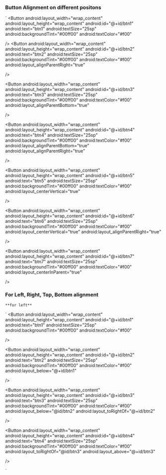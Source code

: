 
### Button Alignment on different positons

`
<Button
        android:layout_width="wrap_content"
        android:layout_height="wrap_content"
        android:id="@+id/btn1"
        android:text="btn1"
        android:textSize="25sp"
        android:backgroundTint="#00ff00"
        android:textColor="#f00"

/>
<Button
    android:layout_width="wrap_content"
    android:layout_height="wrap_content"
    android:id="@+id/btn2"
    android:text="btn2"
    android:textSize="25sp"
    android:backgroundTint="#00ff00"
    android:textColor="#f00"
    android:layout_alignParentRight="true"

/>

<Button
    android:layout_width="wrap_content"
    android:layout_height="wrap_content"
    android:id="@+id/btn3"
    android:text="btn3"
    android:textSize="25sp"
    android:backgroundTint="#00ff00"
    android:textColor="#f00"
    android:layout_alignParentBottom="true"

/>

<Button
    android:layout_width="wrap_content"
    android:layout_height="wrap_content"
    android:id="@+id/btn4"
    android:text="btn4"
    android:textSize="25sp"
    android:backgroundTint="#00ff00"
    android:textColor="#f00"
    android:layout_alignParentBottom="true"
    android:layout_alignParentRight="true"

/>

<Button
    android:layout_width="wrap_content"
    android:layout_height="wrap_content"
    android:id="@+id/btn5"
    android:text="btn5"
    android:textSize="25sp"
    android:backgroundTint="#00ff00"
    android:textColor="#f00"
    android:layout_centerVertical="true"

/>

<Button
    android:layout_width="wrap_content"
    android:layout_height="wrap_content"
    android:id="@+id/btn6"
    android:text="btn6"
    android:textSize="25sp"
    android:backgroundTint="#00ff00"
    android:textColor="#f00"
    android:layout_centerVertical="true"
    android:layout_alignParentRight="true"

/>

<Button
    android:layout_width="wrap_content"
    android:layout_height="wrap_content"
    android:id="@+id/btn7"
    android:text="btn7"
    android:textSize="25sp"
    android:backgroundTint="#00ff00"
    android:textColor="#f00"
    android:layout_centerInParent="true"

/>

### For Left, Right, Top, Bottom alignment

    **for left**
    
`
<Button
    android:layout_width="wrap_content"
    android:layout_height="wrap_content"
    android:id="@+id/btn1"
    android:text="btn1"
    android:textSize="25sp"
    android:backgroundTint="#00ff00"
    android:textColor="#f00"

/>

<Button
    android:layout_width="wrap_content"
    android:layout_height="wrap_content"
    android:id="@+id/btn2"
    android:text="btn2"
    android:textSize="25sp"
    android:backgroundTint="#00ff00"
    android:textColor="#f00"
    android:layout_below="@+id/btn1"

/>

<Button
    android:layout_width="wrap_content"
    android:layout_height="wrap_content"
    android:id="@+id/btn3"
    android:text="btn3"
    android:textSize="25sp"
    android:backgroundTint="#00ff00"
    android:textColor="#f00"
    android:layout_below="@id/btn2"
    android:layout_toRightOf="@+id/btn2"

/>

<Button
    android:layout_width="wrap_content"
    android:layout_height="wrap_content"
    android:id="@+id/btn4"
    android:text="btn4"
    android:textSize="25sp"
    android:backgroundTint="#00ff00"
    android:textColor="#f00"
    android:layout_toRightOf="@id/btn3"
    android:layout_above="@+id/btn3"

/>

`